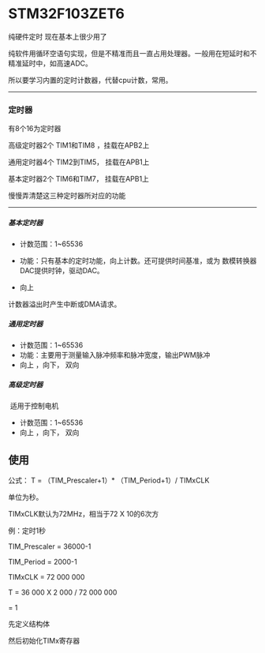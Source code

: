 # STM32F103ZET6

纯硬件定时   现在基本上很少用了

纯软件用循环空语句实现，但是不精准而且一直占用处理器。一般用在短延时和不精准延时中，如高速ADC。



所以要学习内置的定时计数器，代替cpu计数，常用。

---



### 定时器

有8个16为定时器

高级定时器2个 	TIM1和TIM8 ，挂载在APB2上

通用定时器4个     TIM2到TIM5， 挂载在APB1上

基本定时器2个	 TIM6和TIM7， 挂载在APB1上

慢慢弄清楚这三种定时器所对应的功能

---

##### 基本定时器

+   计数范围：1~65536

 + 功能：只有基本的定时功能，向上计数。还可提供时间基准，或为			数模转换器DAC提供时钟，驱动DAC。
 + 向上

计数器溢出时产生中断或DMA请求。



##### 通用定时器

+   计数范围：1~65536
+   功能：主要用于测量输入脉冲频率和脉冲宽度，输出PWM脉冲
+   向上 ，向下， 双向





##### 高级定时器

​	适用于控制电机

+   计数范围：1~65536
+   向上 ，向下， 双向





## 使用

公式： T = （TIM_Prescaler+1）* （TIM_Period+1）/  TIMxCLK

单位为秒。

TIMxCLK默认为72MHz，相当于72 X 10的6次方

 例：定时1秒

TIM_Prescaler = 36000-1

TIM_Period = 2000-1

TIMxCLK = 72 000 000

T = 36 000 X  2 000 / 72 000 000

   = 1 

先定义结构体

然后初始化TIMx寄存器
